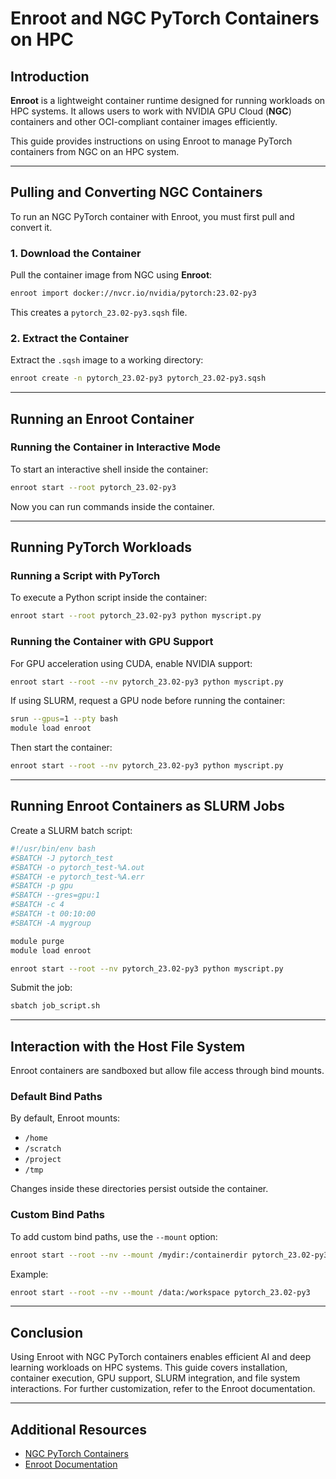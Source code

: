 # Enroot and NGC PyTorch Containers on HPC

## Introduction
**Enroot** is a lightweight container runtime designed for running workloads on HPC systems. It allows users to work with NVIDIA GPU Cloud (**NGC**) containers and other OCI-compliant container images efficiently. 

This guide provides instructions on using Enroot to manage PyTorch containers from NGC on an HPC system.

---


## Pulling and Converting NGC Containers

To run an NGC PyTorch container with Enroot, you must first pull and convert it.

### 1. Download the Container
Pull the container image from NGC using **Enroot**:

```bash
enroot import docker://nvcr.io/nvidia/pytorch:23.02-py3
```

This creates a `pytorch_23.02-py3.sqsh` file.

### 2. Extract the Container
Extract the `.sqsh` image to a working directory:

```bash
enroot create -n pytorch_23.02-py3 pytorch_23.02-py3.sqsh
```

---

## Running an Enroot Container

### Running the Container in Interactive Mode
To start an interactive shell inside the container:

```bash
enroot start --root pytorch_23.02-py3
```

Now you can run commands inside the container.

---

## Running PyTorch Workloads

### Running a Script with PyTorch
To execute a Python script inside the container:

```bash
enroot start --root pytorch_23.02-py3 python myscript.py
```

### Running the Container with GPU Support
For GPU acceleration using CUDA, enable NVIDIA support:

```bash
enroot start --root --nv pytorch_23.02-py3 python myscript.py
```

If using SLURM, request a GPU node before running the container:

```bash
srun --gpus=1 --pty bash
module load enroot
```

Then start the container:

```bash
enroot start --root --nv pytorch_23.02-py3 python myscript.py
```

---

## Running Enroot Containers as SLURM Jobs

Create a SLURM batch script:

```bash
#!/usr/bin/env bash
#SBATCH -J pytorch_test
#SBATCH -o pytorch_test-%A.out
#SBATCH -e pytorch_test-%A.err
#SBATCH -p gpu
#SBATCH --gres=gpu:1
#SBATCH -c 4
#SBATCH -t 00:10:00
#SBATCH -A mygroup

module purge
module load enroot

enroot start --root --nv pytorch_23.02-py3 python myscript.py
```

Submit the job:

```bash
sbatch job_script.sh
```

---

## Interaction with the Host File System

Enroot containers are sandboxed but allow file access through bind mounts.

### Default Bind Paths
By default, Enroot mounts:

- `/home`
- `/scratch`
- `/project`
- `/tmp`

Changes inside these directories persist outside the container.

### Custom Bind Paths
To add custom bind paths, use the `--mount` option:

```bash
enroot start --root --nv --mount /mydir:/containerdir pytorch_23.02-py3
```

Example:

```bash
enroot start --root --nv --mount /data:/workspace pytorch_23.02-py3
```

---

## Conclusion
Using Enroot with NGC PyTorch containers enables efficient AI and deep learning workloads on HPC systems. This guide covers installation, container execution, GPU support, SLURM integration, and file system interactions. For further customization, refer to the Enroot documentation.

---

## Additional Resources
- [NGC PyTorch Containers](https://ngc.nvidia.com/catalog/containers/nvidia:pytorch)
- [Enroot Documentation](https://github.com/NVIDIA/enroot)

